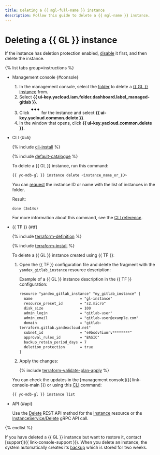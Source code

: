 ```yaml
---
title: Deleting a {{ mgl-full-name }} instance
description: Follow this guide to delete a {{ mgl-name }} instance.
---
```


# Deleting a {{ GL }} instance

If the instance has deletion protection enabled, [disable](instance-update.md) it first, and then delete the instance.

{% list tabs group=instructions %}

- Management console {#console}

  1. In the management console, select the [folder](../../../resource-manager/concepts/resources-hierarchy.md#folder) to delete a [{{ GL }} instance](../../concepts/index.md#instance) from.
  1. Select **{{ ui-key.yacloud.iam.folder.dashboard.label_managed-gitlab }}**.
  1. Click ![image](../../../_assets/console-icons/ellipsis.svg) for the instance and select **{{ ui-key.yacloud.common.delete }}**.
  1. In the window that opens, click **{{ ui-key.yacloud.common.delete }}**.

- CLI {#cli}

  {% include [cli-install](../../../_includes/cli-install.md) %}

  {% include [default-catalogue](../../../_includes/default-catalogue.md) %}

  To delete a {{ GL }} instance, run this command:

  ```bash
  {{ yc-mdb-gl }} instance delete <instance_name_or_ID>
  ```

  You can [request](instance-list.md#list) the instance ID or name with the list of instances in the folder.

  Result:

  ```text
  done (3m14s)
  ```

  For more information about this command, see the [CLI reference](../../cli-ref/instance/delete.md).

- {{ TF }} {#tf}

  {% include [terraform-definition](../../../_tutorials/_tutorials_includes/terraform-definition.md) %}

  {% include [terraform-install](../../../_includes/terraform-install.md) %}

  To delete a {{ GL }} instance created using {{ TF }}:

  1. Open the {{ TF }} configuration file and delete the fragment with the `yandex_gitlab_instance` resource description:

     Example of a {{ GL }} instance description in the {{ TF }} configuration:

     ```hcl
     resource "yandex_gitlab_instance" "my_gitlab_instance" {
       name                      = "gl-instance"
       resource_preset_id        = "s2.micro"
       disk_size                 = 100
       admin_login               = "gitlab-user"
       admin_email               = "gitlab-user@example.com"
       domain                    = "gitlab-terraform.gitlab.yandexcloud.net"
       subnet_id                 = "e9bsdv4iunrv********"
       approval_rules_id         = "BASIC"
       backup_retain_period_days = 7
       deletion_protection       = true
     }
     ```

  1. Apply the changes:

     {% include [terraform-validate-plan-apply](../../../_tutorials/_tutorials_includes/terraform-validate-plan-apply.md) %}

  You can check the updates in the [management console]({{ link-console-main }}) or using this [CLI](../../../cli/quickstart.md) command:

  ```bash
  {{ yc-mdb-gl }} instance list
  ```

- API {#api}

  Use the [Delete](../../api-ref/Instance/delete.md) REST API method for the [Instance](../../api-ref/Instance/index.md) resource or the [InstanceService/Delete](../../api-ref/grpc/Instance/delete.md) gRPC API call.

{% endlist %}

If you have deleted a {{ GL }} instance but want to restore it, contact [support]({{ link-console-support }}). When you delete an instance, the system automatically creates its [backup](../../concepts/backup.md) which is stored for two weeks.
